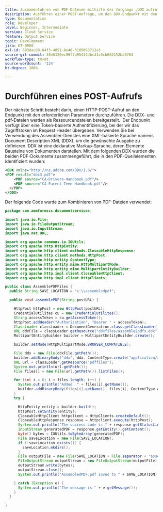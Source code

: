 ```yaml
---
title: Zusammenführen von PDF-Dateien mithilfe des Vorgangs „DDX aufrufen“
description: Ausführen einer POST-Anfrage, um den DDX-Endpunkt mit den erforderlichen Parametern aufzurufen
type: Documentation
role: Developer
level: Beginner, Intermediate
version: Cloud Service
feature: Output Service
topic: Development
jira: KT-9980
exl-id: 693dac88-84f3-4051-8e46-3105093711a3
source-git-commit: 30d6120ec99f7a95414dbc31c0cb002152bd6763
workflow-type: tm+mt
source-wordcount: '124'
ht-degree: 100%

---
```


# Durchführen eines POST-Aufrufs


Der nächste Schritt besteht darin, einen HTTP-POST-Aufruf an den Endpunkt mit den erforderlichen Parametern durchzuführen. Die DDX- und pdf-Dateien werden als Ressourcendateien bereitgestellt.  Der Endpunkt verfügt über eine Token-basierte Authentifizierung, bei der wir das Zugriffstoken im Request Header übergeben.
Verwenden Sie bei Verwendung des Assembler-Dienstes eine XML-basierte Sprache namens Document Description XML (DDX), um die gewünschte Ausgabe zu definieren. DDX ist eine deklarative Markup-Sprache, deren Elemente Bausteine von Dokumenten darstellen. Mit dem folgenden DDX wurden die beiden PDF-Dokumente zusammengeführt, die in den PDF-Quellelementen identifiziert wurden:

```xml
<DDX xmlns="http://ns.adobe.com/DDX/1.0/">
<PDF result="doc3.pdf"> 
	<PDF source="CA-Drivers-Handbook.pdf"/>
 	<PDF source="CA-Parent-Teen-Handbook.pdf"/>
  </PDF>
</DDX>
```

Der folgende Code wurde zum Kombinieren von PDF-Dateien verwendet:

```java
package com.aemformscs.documentservices;

import java.io.File;
import java.io.FileOutputStream;
import java.io.InputStream;
import java.net.URL;

import org.apache.commons.io.IOUtils;
import org.apache.http.HttpEntity;
import org.apache.http.client.methods.CloseableHttpResponse;
import org.apache.http.client.methods.HttpPost;
import org.apache.http.entity.ContentType;
import org.apache.http.entity.mime.HttpMultipartMode;
import org.apache.http.entity.mime.MultipartEntityBuilder;
import org.apache.http.impl.client.CloseableHttpClient;
import org.apache.http.impl.client.HttpClients;

public class AssemblePDFFiles {
  public String SAVE_LOCATION = "c:\\assembledpdf";

  public void assemblePDF(String postURL) {

    HttpPost httpPost = new HttpPost(postURL);
    CredentialUtilites cu = new CredentialUtilites();
    String accessToken = cu.getAccessToken();
    httpPost.addHeader("Authorization", "Bearer " + accessToken);
    ClassLoader classLoader = DocumentGeneration.class.getClassLoader();
    URL ddxFile = classLoader.getResource("ddxfiles/assemble2pdfs.ddx");
    MultipartEntityBuilder builder = MultipartEntityBuilder.create();

    builder.setMode(HttpMultipartMode.BROWSER_COMPATIBLE);

    File ddx = new File(ddxFile.getPath());
    builder.addBinaryBody("ddx", ddx, ContentType.create("application/xml"), ddx.getName());
    URL url = classLoader.getResource("pdffiles");
    System.out.println(url.getPath());
    File files[] = new File(url.getPath()).listFiles();

    for (int i = 0; i < files.length; i++) {
      System.out.println("Added  " + files[i].getName());
      builder.addBinaryBody(files[i].getName(), files[i], ContentType.APPLICATION_OCTET_STREAM, files[i].getName());
    }
    try {

      HttpEntity entity = builder.build();
      httpPost.setEntity(entity);
      CloseableHttpClient httpclient = HttpClients.createDefault();
      CloseableHttpResponse response = httpclient.execute(httpPost);
      System.out.println("The success code is " + response.getStatusLine().getStatusCode());
      InputStream generatedPDF = response.getEntity().getContent();
      byte[] bytes = IOUtils.toByteArray(generatedPDF);
      File saveLocation = new File(SAVE_LOCATION);
      if (!saveLocation.exists()) {
        saveLocation.mkdirs();
      }
      File outputFile = new File(SAVE_LOCATION + File.separator + "assembledPDF.pdf");
      FileOutputStream outputStream = new FileOutputStream(outputFile);
      outputStream.write(bytes);
      outputStream.close();
      System.out.println("AssembledPDF.pdf saved to " + SAVE_LOCATION);

    } catch (Exception e) {
      System.out.println("The message is " + e.getMessage());
    }
  }

}
```
